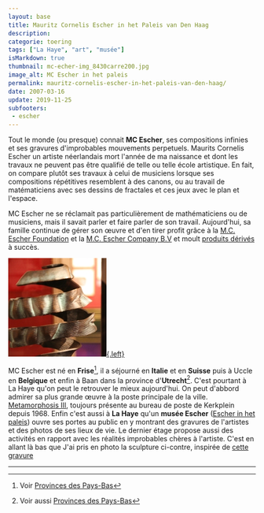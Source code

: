 ```yaml
---
layout: base
title: Mauritz Cornelis Escher in het Paleis van Den Haag
description: 
categorie: toering
tags: ["La Haye", "art", "musée"]
isMarkdown: true
thumbnail: mc-echer-img_8430carre200.jpg
image_alt: MC Escher in het paleis
permalink: mauritz-cornelis-escher-in-het-paleis-van-den-haag/
date: 2007-03-16
update: 2019-11-25
subfooters:
 - escher
---
```




Tout le monde (ou presque) connait **MC Escher**, ses compositions infinies et ses gravures d'improbables mouvements perpetuels. Maurits Cornelis Escher un artiste néerlandais mort l'année de ma naissance et dont les travaux ne peuvent pas être qualifié de telle ou telle école artistique. En fait, on compare plutôt ses travaux à celui de musiciens lorsque ses compositions répétitives resemblent à des canons, ou au travail de matématiciens avec ses dessins de fractales et ces jeux avec le plan et l'espace.

MC Escher ne se réclamait pas particulièrement de mathématiciens ou de musiciens, mais il savait parler et faire parler de son travail. Aujourd'hui, sa famille continue de gérer son œuvre et d'en tirer profit grâce à la [M.C. Escher Foundation](http://www.mcescher.com/Foundation/foundation.htm) et la [M.C. Escher Company B.V](http://www.mcescher.com/MCECompany/MCECompany.htm) et moult [produits dérivés](http://www.worldofescher.com/) à succès.

[![MC Escher in het paleis](mc-echer-img_8430carre200.jpg){.left}](http://www.flickr.com/photos/13274211@N00/423080182/)

<!--excerpt-->

MC Escher est né en **Frise**[^1], il a séjourné en **Italie** et en **Suisse** puis à Uccle en **Belgique** et enfin à Baan dans la province d'**Utrecht**[^2]. C'est pourtant à La Haye qu'on peut le retrouver le mieux aujourd'hui. On peut d'abbord admirer sa plus grande œuvre à la poste principale de la ville. [Metamorphosis III](http://en.wikipedia.org/wiki/Metamorphosis_III), toujours présente au bureau de poste de Kerkplein depuis 1968. Enfin c'est aussi à **La Haye** qu'un **musée Escher** ([Escher in het paleis](http://www.escherinhetpaleis.nl/)) ouvre ses portes au public en y montrant des gravures de l'artistes et des photos de ses lieux de vie. Le dernier étage propose aussi des activités en rapport avec les réalités improbables chères à l'artiste. C'est en allant là bas que J'ai pris en photo la sculpture ci-contre, inspirée de [cette gravure](http://www.mcescher.com/Gallery/recogn-bmp/LW401.jpg)

--- 
[^1]: Voir [Provinces des Pays-Bas](/les-provinces-des-pays-bas)
[^2]: Voir aussi [Provinces des Pays-Bas](/les-provinces-des-pays-bas)
<!-- post notes:
http://www.flickr.com/photos/alvy/337697526/
--->
